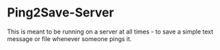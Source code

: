 # Ping2Save-Server
This is meant to be running on a server at all times - to save a simple text message or file whenever someone pings it.
